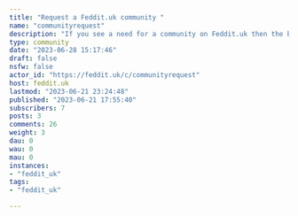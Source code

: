 ```yaml
---
title: "Request a Feddit.uk community " 
name: "communityrequest"
description: "If you see a need for a community on Feddit.uk then the best advice is to start it. If you need help, then post a message requesting volunteers to pitch in on the moderating. Don't worry too much though there's plenty of people around who can advise the important thing is to get the ball rolling.However, if you think Feddit.uk needs a community but you aren't in a position to help it get started then this is the community for you. Start a new post with the idea and then, when someone starts it they can throw a link in.Inspired by:*  [requests@lemmit.online](https://feddit.uk/c/requests@lemmit.online)"
type: community
date: "2023-06-28 15:17:46"
draft: false
nsfw: false
actor_id: "https://feddit.uk/c/communityrequest"
host: feddit.uk
lastmod: "2023-06-21 23:24:48"
published: "2023-06-21 17:55:40"
subscribers: 7
posts: 3
comments: 26
weight: 3
dau: 0
wau: 0
mau: 0
instances:
- "feddit_uk"
tags: 
- "feddit_uk"

---
```

